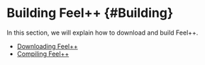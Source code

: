 # Building Feel++ {#Building}

In this section, we will explain how to download and build Feel++.

* [Downloading Feel++](dowload.md)
* [Compiling Feel++](compiling.md)
